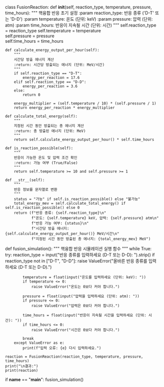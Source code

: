 class FusionReaction:
    def __init__(self, reaction_type, temperature, pressure, time_hours):
        """
        핵융합 반응 초기 설정
        :param reaction_type: 반응 종류 ('D-T' 또는 'D-D')
        :param temperature: 온도 (단위: keV)
        :param pressure: 압력 (단위: atm)
        :param time_hours: 반응이 지속될 시간 (단위: 시간)
        """
        self.reaction_type = reaction_type
        self.temperature = temperature  
        self.pressure = pressure  
        self.time_hours = time_hours  
    
    def calculate_energy_output_per_hour(self):
        """
        시간당 방출 에너지 계산
        :return: 시간당 방출되는 에너지 (단위: MeV/시간)
        """
        if self.reaction_type == "D-T":
            energy_per_reaction = 17.6  
        elif self.reaction_type == "D-D":
            energy_per_reaction = 3.6  
        else:
            return 0  
        
        energy_multiplier = (self.temperature / 10) * (self.pressure / 1)  
        return energy_per_reaction * energy_multiplier  

    def calculate_total_energy(self):
        """
        지정된 시간 동안 방출되는 총 에너지 계산
        :return: 총 방출된 에너지 (단위: MeV)
        """
        return self.calculate_energy_output_per_hour() * self.time_hours  
    
    def is_reaction_possible(self):
        """
        반응이 가능한 온도 및 압력 조건 확인
        :return: 가능 여부 (True/False)
        """
        return self.temperature >= 10 and self.pressure >= 1
    
    def __str__(self):
        """
        반응 정보를 문자열로 변환
        """
        status = "가능" if self.is_reaction_possible() else "불가능"
        total_energy_mev = self.calculate_total_energy() if self.is_reaction_possible() else 0
        return (f"반응 종류: {self.reaction_type}\n"
                f"온도: {self.temperature} keV, 압력: {self.pressure} atm\n"
                f"반응 가능 여부: {status}\n"
                f"시간당 방출 에너지: {self.calculate_energy_output_per_hour()} MeV/시간\n"
                f"지정된 시간 동안 방출된 총 에너지: {total_energy_mev} MeV")

def fusion_simulation():
    """
    핵융합 반응 시뮬레이션 실행 함수
    """
    while True:
        try:
            reaction_type = input("반응 종류를 입력하세요 (D-T 또는 D-D): ").strip()
            if reaction_type not in ["D-T", "D-D"]:
                raise ValueError("올바른 반응 종류를 입력하세요 (D-T 또는 D-D).")
            
            temperature = float(input("온도를 입력하세요 (단위: keV): "))
            if temperature <= 0:
                raise ValueError("온도는 0보다 커야 합니다.")
            
            pressure = float(input("압력을 입력하세요 (단위: atm): "))
            if pressure <= 0:
                raise ValueError("압력은 0보다 커야 합니다.")
            
            time_hours = float(input("반응이 지속될 시간을 입력하세요 (단위: 시간): "))
            if time_hours <= 0:
                raise ValueError("시간은 0보다 커야 합니다.")
            
            break  
        except ValueError as e:
            print(f"입력 오류: {e} 다시 입력하세요.")

    reaction = FusionReaction(reaction_type, temperature, pressure, time_hours)
    print("\n결과:")
    print(reaction)

if __name__ == "__main__":
    fusion_simulation()

